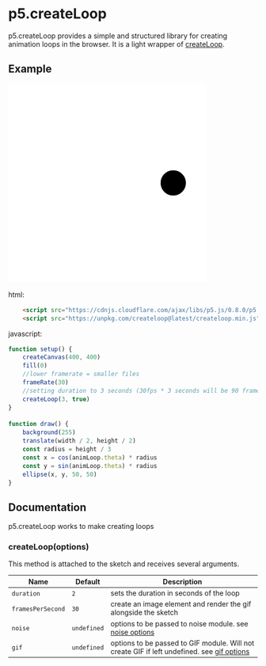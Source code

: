 # p5.createLoop
p5.createLoop provides a simple and structured library for creating animation loops in the browser. It is a light wrapper of [createLoop](https://www.npmjs.com/package/createloop).

## Example

![p5 simple example](examples/images/simpleLoop.gif)

html:
```html
    <script src="https://cdnjs.cloudflare.com/ajax/libs/p5.js/0.8.0/p5.min.js"></script>
    <script src="https://unpkg.com/createloop@latest/createloop.min.js"></script>
```

javascript:
```js
function setup() {
    createCanvas(400, 400)
    fill(0)
    //lower framerate = smaller files
    frameRate(30)
    //setting duration to 3 seconds (30fps * 3 seconds will be 90 frames) and set renderGIF to true
    createLoop(3, true)
}

function draw() {
    background(255)
    translate(width / 2, height / 2)
    const radius = height / 3
    const x = cos(animLoop.theta) * radius
    const y = sin(animLoop.theta) * radius
    ellipse(x, y, 50, 50)
}
```



## Documentation


p5.createLoop works to make creating loops

### createLoop(options)

This method is attached to the sketch and receives several arguments.

| Name              | Default     | Description                                                                                                         |
| ----------------- | ----------- | ------------------------------------------------------------------------------------------------------------------- |
| `duration`        | `2`         | sets the duration in seconds of the loop                                                                            |
| `framesPerSecond` | `30`        | create an image element and render the gif alongside the sketch                                                     |
| `noise`           | `undefined` | options to be passed to noise module. see [noise options](README.md#noise-options)                                  |
| `gif`             | `undefined` | options to be passed to GIF module. Will not create GIF if left undefined. see [gif options](README.md#gif-options) |
